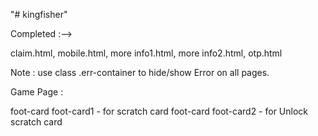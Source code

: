 "# kingfisher" 

Completed :-->

claim.html,
mobile.html,
more info1.html,
more info2.html,
otp.html



Note :
use class .err-container to hide/show Error on all pages.



Game Page :

foot-card foot-card1 - for scratch card
foot-card foot-card2 - for Unlock scratch card